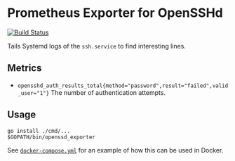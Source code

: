# Prometheus Exporter for OpenSSHd

[![Build Status](https://travis-ci.org/tommie/prometheus-opensshd-exporter.svg?branch=master)](https://travis-ci.org/tommie/prometheus-opensshd-exporter)

Tails Systemd logs of the `ssh.service` to find interesting lines.

## Metrics

* `opensshd_auth_results_total{method="password",result="failed",valid_user="1"}`
  The number of authentication attempts.

## Usage

```
go install ./cmd/...
$GOPATH/bin/openssd_exporter
```

See
[`docker-compose.yml`](https://github.com/tommie/prometheus-opensshd-exporter/blob/master/docker-compose.yml)
for an example of how this can be used in Docker.
